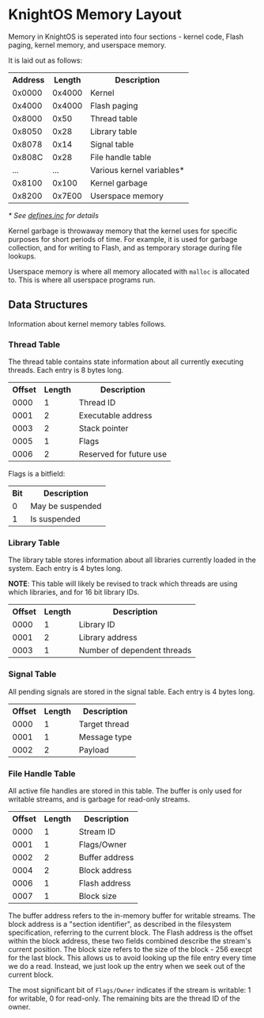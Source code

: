 # KnightOS Memory Layout

Memory in KnightOS is seperated into four sections - kernel code, Flash paging, kernel memory, and userspace memory.

It is laid out as follows:

<table>
    <th>Address</th><th>Length</th><th>Description</th>
    <tr><td>0x0000</td><td>0x4000</td><td>Kernel</td></tr>
    <tr><td>0x4000</td><td>0x4000</td><td>Flash paging</td></tr>
    <tr><td>0x8000</td><td>0x50</td><td>Thread table</td></tr>
    <tr><td>0x8050</td><td>0x28</td><td>Library table</td></tr>
    <tr><td>0x8078</td><td>0x14</td><td>Signal table</td></tr>
    <tr><td>0x808C</td><td>0x28</td><td>File handle table</td></tr>
    <tr><td>...</td><td>...</td><td>Various kernel variables*</td></tr>
    <tr><td>0x8100</td><td>0x100</td><td>Kernel garbage</td></tr>
    <tr><td>0x8200</td><td>0x7E00</td><td>Userspace memory</td></tr>
</table>

<em>* See <a href="https://github.com/SirCmpwn/KnightOS/blob/master/inc/defines.inc#L66">defines.inc</a> for details</em>

Kernel garbage is throwaway memory that the kernel uses for specific purposes for short periods of time. For example, it is used
for garbage collection, and for writing to Flash, and as temporary storage during file lookups.

Userspace memory is where all memory allocated with `malloc` is allocated to. This is where all userspace programs run.

## Data Structures

Information about kernel memory tables follows.

### Thread Table

The thread table contains state information about all currently executing threads. Each entry is 8 bytes long.

<table>
    <th>Offset</th><th>Length</th><th>Description</th>
    <tr><td>0000</td><td>1</td><td>Thread ID</td></tr>
    <tr><td>0001</td><td>2</td><td>Executable address</td></tr>
    <tr><td>0003</td><td>2</td><td>Stack pointer</td></tr>
    <tr><td>0005</td><td>1</td><td>Flags</td></tr>
    <tr><td>0006</td><td>2</td><td>Reserved for future use</td></tr>
</table>

Flags is a bitfield:

<table>
    <th>Bit</th><th>Description</th>
    <tr><td>0</td><td>May be suspended</td></tr>
    <tr><td>1</td><td>Is suspended</td></tr>
</table>

### Library Table

The library table stores information about all libraries currently loaded in the system. Each entry is 4 bytes long.

**NOTE**: This table will likely be revised to track which threads are using which libraries, and for 16 bit library IDs.

<table>
    <th>Offset</th><th>Length</th><th>Description</th>
    <tr><td>0000</td><td>1</td><td>Library ID</td></tr>
    <tr><td>0001</td><td>2</td><td>Library address</td></tr>
    <tr><td>0003</td><td>1</td><td>Number of dependent threads</td></tr>
</table>

### Signal Table

All pending signals are stored in the signal table. Each entry is 4 bytes long.

<table>
    <th>Offset</th><th>Length</th><th>Description</th>
    <tr><td>0000</td><td>1</td><td>Target thread</td></tr>
    <tr><td>0001</td><td>1</td><td>Message type</td></tr>
    <tr><td>0002</td><td>2</td><td>Payload</td></tr>
</table>

### File Handle Table

All active file handles are stored in this table. The buffer is only used for writable streams, and is garbage for read-only streams.

<table>
    <th>Offset</th><th>Length</th><th>Description</th>
    <tr><td>0000</td><td>1</td><td>Stream ID</td></tr>
    <tr><td>0001</td><td>1</td><td>Flags/Owner</td></tr>
    <tr><td>0002</td><td>2</td><td>Buffer address</td></tr>
    <tr><td>0004</td><td>2</td><td>Block address</td></tr>
    <tr><td>0006</td><td>1</td><td>Flash address</td></tr>
    <tr><td>0007</td><td>1</td><td>Block size</td></tr>
</table>

The buffer address refers to the in-memory buffer for writable streams. The block address is a "section identifier", as described in the
filesystem specification, referring to the current block. The Flash address is the offset within the block address, these two fields combined
describe the stream's current position. The block size refers to the size of the block - 256 execpt for the last block. This allows us to
avoid looking up the file entry every time we do a read. Instead, we just look up the entry when we seek out of the current block.

The most significant bit of `Flags/Owner` indicates if the stream is writable: 1 for writable, 0 for read-only. The remaining bits are the
thread ID of the owner.